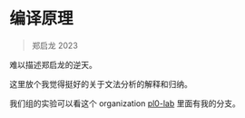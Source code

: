 # 编译原理

> 郑启龙 2023

难以描述郑启龙的逆天。

这里放个我觉得挺好的关于文法分析的解释和归纳。

我们组的实验可以看这个 organization [pl0-lab](https://github.com/compiler-ustc-2023)
里面有我的分支。